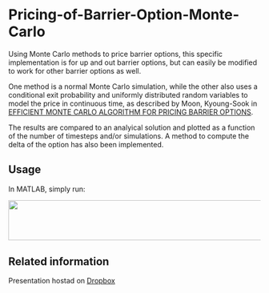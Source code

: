 # Pricing-of-Barrier-Option-Monte-Carlo

Using Monte Carlo methods to price barrier options, this specific implementation is for up and out barrier options, but can easily be modified to work for other barrier options as well. 

One method is a normal Monte Carlo simulation, while the other also uses a conditional exit probability and uniformly distributed random variables to model the price in continuous time, as described by Moon, Kyoung-Sook in [EFFICIENT MONTE CARLO ALGORITHM FOR PRICING BARRIER OPTIONS](https://pdfs.semanticscholar.org/3b2e/538f515f2e9974143b7137e41473b59af0bb.pdf?_ga=2.118237708.48659677.1585140104-859390239.1585140104). 

The results are compared to an analyical solution and plotted as a function of the number of timesteps and/or simulations. 
A method to compute the delta of the option has also been implemented.

## Usage

In MATLAB, simply run:

<p align="center"><img src="/tex/a08a59a0088e41294d768fa89f5e9381.svg?invert_in_darkmode&sanitize=true" align=middle width=698.81470065pt height=80.36530425pt/></p>

## Related information

Presentation hostad on [Dropbox](https://www.dropbox.com/s/gggh809j7vy6sdr/Presentation_Barrier_Option_MC.pdf?dl=0)
